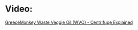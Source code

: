 # Video:
[GreeceMonkey Waste Veggie Oil (WVO) - Centrifuge Explained](https://youtu.be/PsLGX-RbKuQ)
